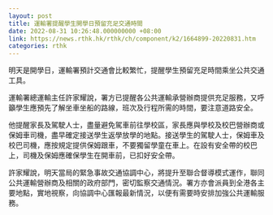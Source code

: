 ```yaml
---
layout: post
title: 運輸署提醒學生開學日預留充足交通時間
date: 2022-08-31 10:26:48.000000000 +08:00
link: https://news.rthk.hk/rthk/ch/component/k2/1664899-20220831.htm
categories: rthk
---
```


明天是開學日，運輸署預計交通會比較繁忙，提醒學生預留充足時間乘坐公共交通工具。

運輸署總運輸主任許家耀說，署方已提醒各公共運輸承營辦商提供充足服務，又呼籲學生應預先了解坐車坐船的路線，班次及行程所需的時間，要注意道路安全。

他提醒家長及駕駛人士，盡量避免駕車前往學校區，家長應與學校及校巴營辦商或保姆車司機，盡早確定接送學生返學放學的地點。接送學生的駕駛人士，保姆車及校巴司機，應按規定提供保姆跟車，不要獨留學童在車上。在設有安全帶的校巴上，司機及保姆應確保學生在開車前，已扣好安全帶。

許家耀說，明天當局的緊急事故交通協調中心，將提升至聯合督導模式運作，聯同公共運輸營辦商及相關的政府部門，密切監察交通情況。署方亦會派員到全港各主要地點，實地視察，向協調中心匯報最新情況，以便有需要時安排加強公共運輸服務。
